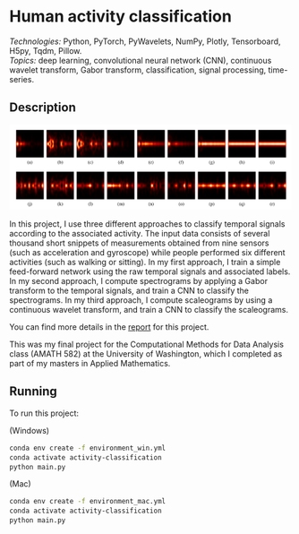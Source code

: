 # Human activity classification

*Technologies:* Python, PyTorch, PyWavelets, NumPy, Plotly, Tensorboard, H5py, Tqdm, Pillow. <br>
*Topics:* deep learning, convolutional neural network (CNN), continuous wavelet transform, Gabor transform, classification, signal processing, time-series. <br>

## Description

<p float="left">
  <img src="https://github.com/bstollnitz/activity-classification/blob/master/readme_files/spectrograms.png?raw=true" width="700" />
</p>

In this project, I use three different approaches to classify temporal signals according to the associated activity. The input data consists of several thousand short snippets of measurements obtained from nine sensors (such as acceleration and gyroscope) while people performed six different activities (such as walking or sitting). In my first approach, I train a simple feed-forward network using the raw temporal signals and associated labels. In my second approach, I compute spectrograms by applying a Gabor transform to the temporal signals, and train a CNN to classify the spectrograms. In my third approach, I compute scaleograms by using a continuous wavelet transform, and train a CNN to classify the scaleograms.

You can find more details in the <a href="https://1drv.ms/b/s!AiCY1Uw6PbEfheUz1u-obevm2AsltA?e=U0Ls2N">report</a> for this project.

This was my final project for the Computational Methods for Data Analysis class (AMATH 582) at the University of Washington, which I completed as part 
of my masters in Applied Mathematics.

## Running

To run this project:

(Windows)
```sh
conda env create -f environment_win.yml
conda activate activity-classification
python main.py
```

(Mac)
```sh
conda env create -f environment_mac.yml
conda activate activity-classification
python main.py
```